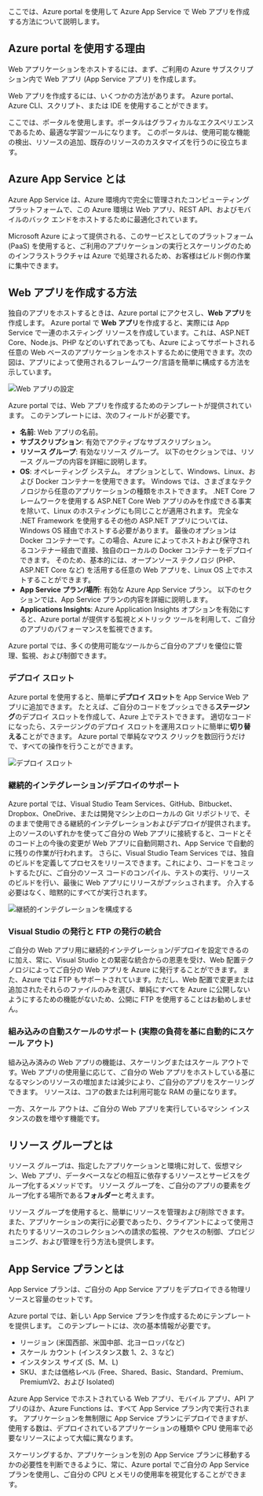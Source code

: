 ここでは、Azure portal を使用して Azure App Service で Web アプリを作成する方法について説明します。

## <a name="why-use-the-azure-portal"></a>Azure portal を使用する理由

Web アプリケーションをホストするには、まず、ご利用の Azure サブスクリプション内で Web アプリ (App Service アプリ) を作成します。

Web アプリを作成するには、いくつかの方法があります。 Azure portal、Azure CLI、スクリプト、または IDE を使用することができます。

ここでは、ポータルを使用します。ポータルはグラフィカルなエクスペリエンスであるため、最適な学習ツールになります。 このポータルは、使用可能な機能の検出、リソースの追加、既存のリソースのカスタマイズを行うのに役立ちます。

## <a name="what-is-azure-app-service"></a>Azure App Service とは

Azure App Service は、Azure 環境内で完全に管理されたコンピューティング プラットフォームで、この Azure 環境は Web アプリ、REST API、およびモバイルのバック エンドをホストするために最適化されています。

Microsoft Azure によって提供される、このサービスとしてのプラットフォーム (PaaS) を使用すると、ご利用のアプリケーションの実行とスケーリングのためのインフラストラクチャは Azure で処理されるため、お客様はビルド側の作業に集中できます。

## <a name="how-to-create-a-web-app"></a>Web アプリを作成する方法

独自のアプリをホストするときは、Azure portal にアクセスし、**Web アプリ**を作成します。 Azure portal で **Web アプリ**を作成すると、実際には App Service で一連のホスティング リソースを作成しています。これは、ASP.NET Core、Node.js、PHP などのいずれであっても、Azure によってサポートされる任意の Web ベースのアプリケーションをホストするために使用できます。次の図は、アプリによって使用されるフレームワーク/言語を簡単に構成する方法を示しています。

![Web アプリの設定](../media/2-web-app-settings.png)

Azure portal では、Web アプリを作成するためのテンプレートが提供されています。 このテンプレートには、次のフィールドが必要です。

- **名前**: Web アプリの名前。
- **サブスクリプション**: 有効でアクティブなサブスクリプション。
- **リソース グループ**: 有効なリソース グループ。 以下のセクションでは、リソース グループの内容を詳細に説明します。
- **OS**: オペレーティング システム。 オプションとして、Windows、Linux、および Docker コンテナーを使用できます。 Windows では、さまざまなテクノロジから任意のアプリケーションの種類をホストできます。 .NET Core フレームワークを使用する ASP.NET Core Web アプリのみを作成できる事実を除いて、Linux のホスティングにも同じことが適用されます。 完全な .NET Framework を使用するその他の ASP.NET アプリについては、Windows OS 経由でホストする必要があります。 最後のオプションは Docker コンテナーです。この場合、Azure によってホストおよび保守されるコンテナー経由で直接、独自のローカルの Docker コンテナーをデプロイできます。 そのため、基本的には、オープンソース テクノロジ (PHP、ASP.NET Core など) を活用する任意の Web アプリを、Linux OS 上でホストすることができます。
- **App Service プラン/場所**: 有効な Azure App Service プラン。 以下のセクションでは、App Service プランの内容を詳細に説明します。
- **Applications Insights**: Azure Application Insights オプションを有効にすると、Azure portal が提供する監視とメトリック ツールを利用して、ご自分のアプリのパフォーマンスを監視できます。

Azure portal では、多くの使用可能なツールからご自分のアプリを優位に管理、監視、および制御できます。

### <a name="deployment-slots"></a>デプロイ スロット

Azure portal を使用すると、簡単に**デプロイ スロット**を App Service Web アプリに追加できます。 たとえば、ご自分のコードをプッシュできる**ステージング**のデプロイ スロットを作成して、Azure 上でテストできます。 適切なコードになったら、ステージングのデプロイ スロットを運用スロットに簡単に**切り替える**ことができます。 Azure portal で単純なマウス クリックを数回行うだけで、すべての操作を行うことができます。

![デプロイ スロット](../media/2-deployment-slots.png)

### <a name="continuous-integrationdeployment-support"></a>継続的インテグレーション/デプロイのサポート

Azure portal では、Visual Studio Team Services、GitHub、Bitbucket、Dropbox、OneDrive、または開発マシン上のローカルの Git リポジトリで、そのままで使用できる継続的インテグレーションおよびデプロイが提供されます。 上のソースのいずれかを使ってご自分の Web アプリに接続すると、コードとそのコード上の今後の変更が Web アプリに自動同期され、App Service で自動的に残りの作業が行われます。 さらに、Visual Studio Team Services では、独自のビルドを定義してプロセスをリリースできます。これにより、コードをコミットするたびに、ご自分のソース コードのコンパイル、テストの実行、リリースのビルドを行い、最後に Web アプリにリリースがプッシュされます。 介入する必要はなく、暗黙的にすべてが実行されます。

![継続的インテグレーションを構成する](../media/2-continuous-integration.PNG)

### <a name="integrated-visual-studio-publishing-and-ftp-publishing"></a>Visual Studio の発行と FTP の発行の統合

ご自分の Web アプリ用に継続的インテグレーション/デプロイを設定できるのに加え、常に、Visual Studio との緊密な統合からの恩恵を受け、Web 配置テクノロジによってご自分の Web アプリを Azure に発行することができます。 また、Azure では FTP もサポートされています。ただし、Web 配置で変更または追加されたそれらのファイルのみを選び、単純にすべてを Azure に公開しないようにするための機能がないため、公開に FTP を使用することはお勧めしません。

### <a name="built-in-auto-scale-support-automatic-scale-out-based-on-real-world-load"></a>組み込みの自動スケールのサポート (実際の負荷を基に自動的にスケール アウト)

組み込み済みの Web アプリの機能は、スケーリングまたはスケール アウトです。Web アプリの使用量に応じて、ご自分の Web アプリをホストしている基になるマシンのリソースの増加または減少により、ご自分のアプリをスケーリングできます。 リソースは、コアの数または利用可能な RAM の量になります。

一方、スケール アウトは、ご自分の Web アプリを実行しているマシン インスタンスの数を増やす機能です。

## <a name="what-is-a-resource-group"></a>リソース グループとは

リソース グループは、指定したアプリケーションと環境に対して、仮想マシン、Web アプリ、データベースなどの相互に依存するリソースとサービスをグループ化するメソッドです。 リソース グループを、ご自分のアプリの要素をグループ化する場所である**フォルダー**と考えます。

リソース グループを使用すると、簡単にリソースを管理および削除できます。 また、アプリケーションの実行に必要であったり、クライアントによって使用されたりするリソースのコレクションへの請求の監視、アクセスの制御、プロビジョニング、および管理を行う方法も提供します。

## <a name="what-is-an-app-service-plan"></a>App Service プランとは

App Service プランは、ご自分の App Service アプリをデプロイできる物理リソースと容量のセットです。

Azure portal では、新しい App Service プランを作成するためにテンプレートを提供します。 このテンプレートには、次の基本情報が必要です。

- リージョン (米国西部、米国中部、北ヨーロッパなど)
- スケール カウント (インスタンス数 1、2、3 など)
- インスタンス サイズ (S、M、L)
- SKU、または価格レベル (Free、Shared、Basic、Standard、Premium、PremiumV2、および Isolated)

Azure App Service でホストされている Web アプリ、モバイル アプリ、API アプリのほか、Azure Functions は、すべて App Service プラン内で実行されます。 アプリケーションを無制限に App Service プランにデプロイできますが、使用する数は、デプロイされているアプリケーションの種類や CPU 使用率で必要なリソースによって大幅に異なります。

スケーリングするか、アプリケーションを別の App Service プランに移動するかの必要性を判断できるように、常に、Azure portal でご自分の App Service プランを使用し、ご自分の CPU とメモリの使用率を視覚化することができます。
